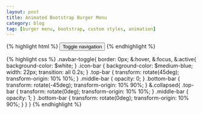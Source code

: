 ```yaml
---
layout: post
title: Animated Bootstrap Burger Menu
category: blog
tag: [burger menu, bootstrap, custom styles, animation]
---
```

{% highlight html %}
<button type="button" class="navbar-toggle" data-toggle="collapse" data-target="#navbar">
    <span class="sr-only">Toggle navigation</span>
    <span class="icon-bar top-bar"></span>
    <span class="icon-bar middle-bar"></span>
    <span class="icon-bar bottom-bar"></span>
</button>
{% endhighlight %}

{% highlight css %}
.navbar-toggle{
    border: 0px;
    &:hover, &:focus, &:active{
        background-color: $white;
    }
    .icon-bar {
        background-color: $medium-blue;
        width: 22px;
        transition: all 0.2s;
    }
    .top-bar {
        transform: rotate(45deg);
        transform-origin: 10% 10%;
    }
    .middle-bar {
        opacity: 0;
    }
    .bottom-bar {
        transform: rotate(-45deg);
        transform-origin: 10% 90%;
    }
    &.collapsed{
        .top-bar {
            transform: rotate(0deg);
            transform-origin: 10% 10%;
        }
        .middle-bar {
            opacity: 1;
        }
        .bottom-bar {
            transform: rotate(0deg);
            transform-origin: 10% 90%;
        }
    }
}
{% endhighlight %}
